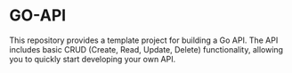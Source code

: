 # GO-API

This repository provides a template project for building a Go API. The API includes basic CRUD (Create, Read, Update, Delete) functionality, allowing you to quickly start developing your own API.
